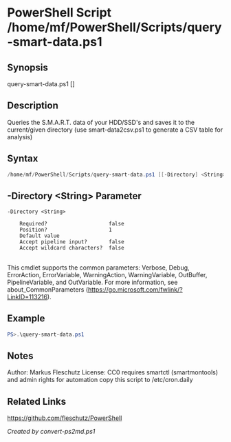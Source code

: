# PowerShell Script /home/mf/PowerShell/Scripts/query-smart-data.ps1

## Synopsis
query-smart-data.ps1 [<directory>]

## Description
Queries the S.M.A.R.T. data of your HDD/SSD's and saves it to the current/given directory
(use smart-data2csv.ps1 to generate a CSV table for analysis)

## Syntax
```powershell
/home/mf/PowerShell/Scripts/query-smart-data.ps1 [[-Directory] <String>] [<CommonParameters>]
```

## -Directory &lt;String&gt; Parameter

```
-Directory <String>
    
    Required?                    false
    Position?                    1
    Default value                
    Accept pipeline input?       false
    Accept wildcard characters?  false
```
## <CommonParameters>
This cmdlet supports the common parameters: Verbose, Debug, ErrorAction, ErrorVariable, WarningAction, WarningVariable, OutBuffer, PipelineVariable, and OutVariable. For more information, see about_CommonParameters (https://go.microsoft.com/fwlink/?LinkID=113216).

## Example
```powershell
PS>.\query-smart-data.ps1
```


## Notes
Author:  Markus Fleschutz
License: CC0
       requires smartctl (smartmontools) and admin rights
       for automation copy this script to /etc/cron.daily

## Related Links
https://github.com/fleschutz/PowerShell

*Created by convert-ps2md.ps1*

